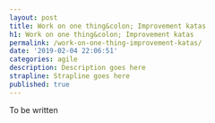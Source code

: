 ```yaml
---
layout: post
title: Work on one thing&colon; Improvement katas 
h1: Work on one thing&colon; Improvement katas 
permalink: /work-on-one-thing-improvement-katas/
date: '2019-02-04 22:06:51'
categories: agile
description: Description goes here
strapline: Strapline goes here
published: true
---
```


To be written